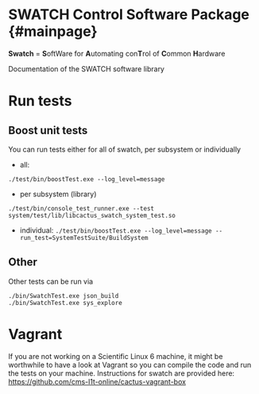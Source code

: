SWATCH Control Software Package {#mainpage}
===============================

__Swatch__ = <b>S</b>oftWare for <b>A</b>utomating con<b>T</b>rol of <b>C</b>ommon <b>H</b>ardware

Documentation of the SWATCH software library

# Run tests
## Boost unit tests 
You can run tests either for all of swatch, per subsystem or individually
 - all:
```
./test/bin/boostTest.exe --log_level=message
```
 - per subsystem (library)
```
./test/bin/console_test_runner.exe --test system/test/lib/libcactus_swatch_system_test.so
```
 - individual: ```./test/bin/boostTest.exe --log_level=message --run_test=SystemTestSuite/BuildSystem```

## Other
Other tests can be run via
```
./bin/SwatchTest.exe json_build
./bin/SwatchTest.exe sys_explore
```

# Vagrant
If you are not working on a Scientific Linux 6 machine, it might be worthwhile
to have a look at Vagrant so you can compile the code and run the tests on your machine.
Instructions for swatch are provided here:
https://github.com/cms-l1t-online/cactus-vagrant-box
